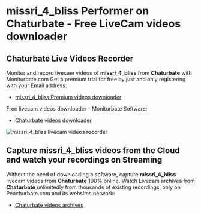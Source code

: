 # missri_4_bliss Performer on Chaturbate - Free LiveCam videos downloader

## Chaturbate Live Videos Recorder

Monitor and record livecam videos of **missri_4_bliss** from **Chaturbate** with Moniturbate.com
Get a premium trial for free by just and only registering with your Email address:
* [missri_4_bliss Premium videos downloader](https://moniturbate.com/request-demo-licence-key.html)

Free livecam videos downloader - Moniturbate Software:
* [Chaturbate videos downloader](https://moniturbate.com/moniturbate-download-software.html)

![missri_4_bliss livecam videos recorder](https://peachurnet.com/templates/moniturbate-software.png)


## Capture missri_4_bliss videos from the Cloud and watch your recordings on Streaming

Without the need of downloading a software, capture **missri_4_bliss** livecam videos from **Chaturbate** 100% online.
Watch Livecam archives from **Chaturbate** unlimitedly from thousands of existing recordings, only on Peachurbate.com and its websites network:
* [Chaturbate videos archives](https://peachurnet.com/)